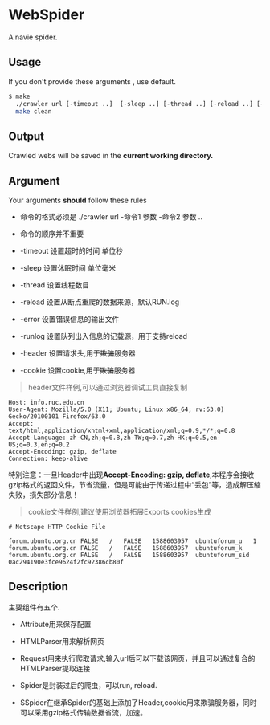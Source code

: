 
# WebSpider

A navie spider.  

## Usage

If you don't provide these arguments , use default.

```bash
$ make
  ./crawler url [-timeout ..]  [-sleep ..] [-thread ..] [-reload ..] [-error ..] [-runlog ..] [-header ..] [-cookie ..]  
  make clean
```

## Output

Crawled webs will be saved in the **current working directory.**

## Argument

Your arguments **should** follow these rules

+ 命令的格式必须是 ./crawler url -命令1 参数 -命令2 参数 .. 

+ 命令的顺序并不重要

+ -timeout 设置超时的时间 单位秒

+ -sleep 设置休眠时间 单位毫米

+ -thread 设置线程数目

+ -reload 设置从断点重爬的数据来源，默认RUN.log

+ -error 设置错误信息的输出文件

+ -runlog 设置队列出入信息的记载源，用于支持reload

+ -header 设置请求头,用于~~欺骗~~服务器

+ -cookie 设置cookie,用于~~欺骗~~服务器

> header文件样例,可以通过浏览器调试工具直接复制

```text
Host: info.ruc.edu.cn
User-Agent: Mozilla/5.0 (X11; Ubuntu; Linux x86_64; rv:63.0) Gecko/20100101 Firefox/63.0
Accept: text/html,application/xhtml+xml,application/xml;q=0.9,*/*;q=0.8
Accept-Language: zh-CN,zh;q=0.8,zh-TW;q=0.7,zh-HK;q=0.5,en-US;q=0.3,en;q=0.2
Accept-Encoding: gzip, deflate
Connection: keep-alive
```

特别注意：一旦Header中出现**Accept-Encoding: gzip, deflate**,本程序会接收gzip格式的返回文件，节省流量，但是可能由于传递过程中“丢包”等，造成解压缩失败，损失部分信息！

> cookie文件样例,建议使用浏览器拓展Exports cookies生成

```text
# Netscape HTTP Cookie File

forum.ubuntu.org.cn	FALSE	/	FALSE	1588603957	ubuntuforum_u	1
forum.ubuntu.org.cn	FALSE	/	FALSE	1588603957	ubuntuforum_k	
forum.ubuntu.org.cn	FALSE	/	FALSE	1588603957	ubuntuforum_sid	0ac294190e3fce9624f2fc92386cb80f

```

## Description
主要组件有五个.

+ Attribute用来保存配置

+ HTMLParser用来解析网页

+ Request用来执行爬取请求,输入url后可以下载该网页，并且可以通过复合的HTMLParser提取连接

+ Spider是封装过后的爬虫，可以run, reload.

+ SSpider在继承Spider的基础上添加了Header,cookie用来~~欺骗~~服务器，同时可以采用gzip格式传输数据省流，加速。

